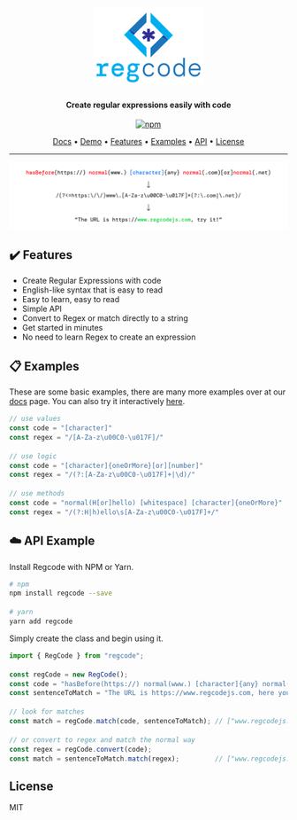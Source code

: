 
<h1 align="center">
  <br>
  <a href="http://www.regcodejs.com"><img src="https://raw.githubusercontent.com/banjo/regcode/main/docs/static/regcode-logo-text.svg" alt="Regcode logo" width="200"></a>
</h1>

<h4 align="center">Create regular expressions easily with code</h4>

<p align="center">
  <a href="https://badge.fury.io/js/regcode">
    <img src="https://badge.fury.io/js/regcode.svg"
         alt="npm">
  </a>
</p>


<p align="center">
  <a href="https://docs.regcodejs.com" target="_blank">Docs</a> •
  <a href="https://www.regcodejs.com" target="_blank">Demo</a> •
  <a href="#heavy_check_mark-features">Features</a> •
  <a href="#examples">Examples</a> •
  <a href="#cloud-api-example">API</a> •
  <a href="#license">License</a>
</p>

---


![screenshot](https://raw.githubusercontent.com/banjo/regcode/main/docs/static/regcode-light.svg)


## :heavy_check_mark: Features

* Create Regular Expressions with code
* English-like syntax that is easy to read
* Easy to learn, easy to read
* Simple API
* Convert to Regex or match directly to a string
* Get started in minutes
* No need to learn Regex to create an expression

## :clipboard: Examples

These are some basic examples, there are many more examples over at our [docs](https://docs.regcodejs.com) page. You can also try it interactively [here](https://www.regcodejs.com).


```ts
// use values
const code = "[character]"
const regex = "/[A-Za-z\u00C0-\u017F]/"

// use logic
const code = "[character]{oneOrMore}[or][number]"
const regex = "/(?:[A-Za-z\u00C0-\u017F]+|\d)/"

// use methods
const code = "normal(H[or]hello) [whitespace] [character]{oneOrMore}"
const regex = "/(?:H|h)ello\s[A-Za-z\u00C0-\u017F]+/"
```

## :cloud: API Example

Install Regcode with NPM or Yarn.

```bash
# npm
npm install regcode --save

# yarn
yarn add regcode

```

Simply create the class and begin using it.

```ts
import { RegCode } from "regcode";

const regCode = new RegCode();
const code = "hasBefore(https://) normal(www.) [character]{any} normal(.com)[or]normal(.net)";
const sentenceToMatch = "The URL is https://www.regcodejs.com, here you go!";

// look for matches
const match = regCode.match(code, sentenceToMatch); // ["www.regcodejs.com"]

// or convert to regex and match the normal way
const regex = regCode.convert(code);
const match = sentenceToMatch.match(regex);         // ["www.regcodejs.com"]
```

## License

MIT
